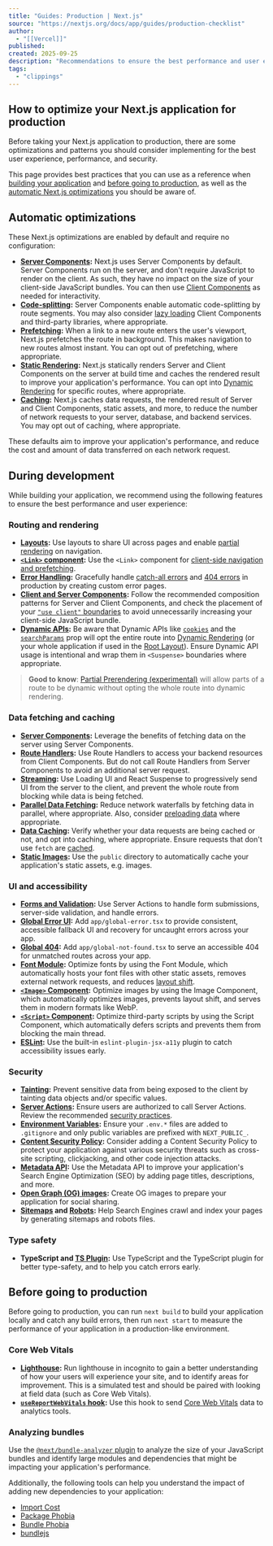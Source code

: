 ```yaml
---
title: "Guides: Production | Next.js"
source: "https://nextjs.org/docs/app/guides/production-checklist"
author:
  - "[[Vercel]]"
published:
created: 2025-09-25
description: "Recommendations to ensure the best performance and user experience before taking your Next.js application to production."
tags:
  - "clippings"
---
```

## How to optimize your Next.js application for production

Before taking your Next.js application to production, there are some optimizations and patterns you should consider implementing for the best user experience, performance, and security.

This page provides best practices that you can use as a reference when [building your application](https://nextjs.org/docs/app/guides/#during-development) and [before going to production](https://nextjs.org/docs/app/guides/#before-going-to-production), as well as the [automatic Next.js optimizations](https://nextjs.org/docs/app/guides/#automatic-optimizations) you should be aware of.

## Automatic optimizations

These Next.js optimizations are enabled by default and require no configuration:

- **[Server Components](https://nextjs.org/docs/app/getting-started/server-and-client-components):** Next.js uses Server Components by default. Server Components run on the server, and don't require JavaScript to render on the client. As such, they have no impact on the size of your client-side JavaScript bundles. You can then use [Client Components](https://nextjs.org/docs/app/getting-started/server-and-client-components) as needed for interactivity.
- **[Code-splitting](https://nextjs.org/docs/app/getting-started/linking-and-navigating#how-navigation-works):** Server Components enable automatic code-splitting by route segments. You may also consider [lazy loading](https://nextjs.org/docs/app/guides/lazy-loading) Client Components and third-party libraries, where appropriate.
- **[Prefetching](https://nextjs.org/docs/app/getting-started/linking-and-navigating#prefetching):** When a link to a new route enters the user's viewport, Next.js prefetches the route in background. This makes navigation to new routes almost instant. You can opt out of prefetching, where appropriate.
- **[Static Rendering](https://nextjs.org/docs/app/getting-started/partial-prerendering#static-rendering):** Next.js statically renders Server and Client Components on the server at build time and caches the rendered result to improve your application's performance. You can opt into [Dynamic Rendering](https://nextjs.org/docs/app/getting-started/partial-prerendering#dynamic-rendering) for specific routes, where appropriate.
- **[Caching](https://nextjs.org/docs/app/guides/caching):** Next.js caches data requests, the rendered result of Server and Client Components, static assets, and more, to reduce the number of network requests to your server, database, and backend services. You may opt out of caching, where appropriate.

These defaults aim to improve your application's performance, and reduce the cost and amount of data transferred on each network request.

## During development

While building your application, we recommend using the following features to ensure the best performance and user experience:

### Routing and rendering

- **[Layouts](https://nextjs.org/docs/app/api-reference/file-conventions/layout):** Use layouts to share UI across pages and enable [partial rendering](https://nextjs.org/docs/app/getting-started/linking-and-navigating#client-side-transitions) on navigation.
- **[`<Link>` component](https://nextjs.org/docs/app/api-reference/components/link):** Use the `<Link>` component for [client-side navigation and prefetching](https://nextjs.org/docs/app/getting-started/linking-and-navigating#how-navigation-works).
- **[Error Handling](https://nextjs.org/docs/app/getting-started/error-handling):** Gracefully handle [catch-all errors](https://nextjs.org/docs/app/getting-started/error-handling) and [404 errors](https://nextjs.org/docs/app/api-reference/file-conventions/not-found) in production by creating custom error pages.
- **[Client and Server Components](https://nextjs.org/docs/app/getting-started/server-and-client-components#examples):** Follow the recommended composition patterns for Server and Client Components, and check the placement of your [`"use client"` boundaries](https://nextjs.org/docs/app/getting-started/server-and-client-components#examples#moving-client-components-down-the-tree) to avoid unnecessarily increasing your client-side JavaScript bundle.
- **[Dynamic APIs](https://nextjs.org/docs/app/getting-started/partial-prerendering#dynamic-rendering):** Be aware that Dynamic APIs like [`cookies`](https://nextjs.org/docs/app/api-reference/functions/cookies) and the [`searchParams`](https://nextjs.org/docs/app/api-reference/file-conventions/page#searchparams-optional) prop will opt the entire route into [Dynamic Rendering](https://nextjs.org/docs/app/getting-started/partial-prerendering#dynamic-rendering) (or your whole application if used in the [Root Layout](https://nextjs.org/docs/app/api-reference/file-conventions/layout#root-layout)). Ensure Dynamic API usage is intentional and wrap them in `<Suspense>` boundaries where appropriate.

> **Good to know**: [Partial Prerendering (experimental)](https://nextjs.org/blog/next-14#partial-prerendering-preview) will allow parts of a route to be dynamic without opting the whole route into dynamic rendering.

### Data fetching and caching

- **[Server Components](https://nextjs.org/docs/app/getting-started/fetching-data):** Leverage the benefits of fetching data on the server using Server Components.
- **[Route Handlers](https://nextjs.org/docs/app/api-reference/file-conventions/route):** Use Route Handlers to access your backend resources from Client Components. But do not call Route Handlers from Server Components to avoid an additional server request.
- **[Streaming](https://nextjs.org/docs/app/api-reference/file-conventions/loading):** Use Loading UI and React Suspense to progressively send UI from the server to the client, and prevent the whole route from blocking while data is being fetched.
- **[Parallel Data Fetching](https://nextjs.org/docs/app/getting-started/fetching-data#parallel-data-fetching):** Reduce network waterfalls by fetching data in parallel, where appropriate. Also, consider [preloading data](https://nextjs.org/docs/app/getting-started/fetching-data#preloading-data) where appropriate.
- **[Data Caching](https://nextjs.org/docs/app/guides/caching#data-cache):** Verify whether your data requests are being cached or not, and opt into caching, where appropriate. Ensure requests that don't use `fetch` are [cached](https://nextjs.org/docs/app/api-reference/functions/unstable_cache).
- **[Static Images](https://nextjs.org/docs/app/api-reference/file-conventions/public-folder):** Use the `public` directory to automatically cache your application's static assets, e.g. images.

### UI and accessibility

- **[Forms and Validation](https://nextjs.org/docs/app/guides/forms):** Use Server Actions to handle form submissions, server-side validation, and handle errors.
- **[Global Error UI](https://nextjs.org/docs/app/api-reference/file-conventions/error#global-error):** Add `app/global-error.tsx` to provide consistent, accessible fallback UI and recovery for uncaught errors across your app.
- **[Global 404](https://nextjs.org/docs/app/api-reference/file-conventions/not-found#global-not-foundjs-experimental):** Add `app/global-not-found.tsx` to serve an accessible 404 for unmatched routes across your app.
- **[Font Module](https://nextjs.org/docs/app/api-reference/components/font):** Optimize fonts by using the Font Module, which automatically hosts your font files with other static assets, removes external network requests, and reduces [layout shift](https://web.dev/articles/cls).
- **[`<Image>` Component](https://nextjs.org/docs/app/api-reference/components/image):** Optimize images by using the Image Component, which automatically optimizes images, prevents layout shift, and serves them in modern formats like WebP.
- **[`<Script>` Component](https://nextjs.org/docs/app/guides/scripts):** Optimize third-party scripts by using the Script Component, which automatically defers scripts and prevents them from blocking the main thread.
- **[ESLint](https://nextjs.org/docs/architecture/accessibility#linting):** Use the built-in `eslint-plugin-jsx-a11y` plugin to catch accessibility issues early.

### Security

- **[Tainting](https://nextjs.org/docs/app/api-reference/config/next-config-js/taint):** Prevent sensitive data from being exposed to the client by tainting data objects and/or specific values.
- **[Server Actions](https://nextjs.org/docs/app/getting-started/updating-data):** Ensure users are authorized to call Server Actions. Review the recommended [security practices](https://nextjs.org/blog/security-nextjs-server-components-actions).
- **[Environment Variables](https://nextjs.org/docs/app/guides/environment-variables):** Ensure your `.env.*` files are added to `.gitignore` and only public variables are prefixed with `NEXT_PUBLIC_`.
- **[Content Security Policy](https://nextjs.org/docs/app/guides/content-security-policy):** Consider adding a Content Security Policy to protect your application against various security threats such as cross-site scripting, clickjacking, and other code injection attacks.
- **[Metadata API](https://nextjs.org/docs/app/getting-started/metadata-and-og-images):** Use the Metadata API to improve your application's Search Engine Optimization (SEO) by adding page titles, descriptions, and more.
- **[Open Graph (OG) images](https://nextjs.org/docs/app/api-reference/file-conventions/metadata/opengraph-image):** Create OG images to prepare your application for social sharing.
- **[Sitemaps](https://nextjs.org/docs/app/api-reference/functions/generate-sitemaps) and [Robots](https://nextjs.org/docs/app/api-reference/file-conventions/metadata/robots):** Help Search Engines crawl and index your pages by generating sitemaps and robots files.

### Type safety

- **TypeScript and [TS Plugin](https://nextjs.org/docs/app/api-reference/config/typescript):** Use TypeScript and the TypeScript plugin for better type-safety, and to help you catch errors early.

## Before going to production

Before going to production, you can run `next build` to build your application locally and catch any build errors, then run `next start` to measure the performance of your application in a production-like environment.

### Core Web Vitals

- **[Lighthouse](https://developers.google.com/web/tools/lighthouse):** Run lighthouse in incognito to gain a better understanding of how your users will experience your site, and to identify areas for improvement. This is a simulated test and should be paired with looking at field data (such as Core Web Vitals).
- **[`useReportWebVitals` hook](https://nextjs.org/docs/app/api-reference/functions/use-report-web-vitals):** Use this hook to send [Core Web Vitals](https://web.dev/articles/vitals) data to analytics tools.

### Analyzing bundles

Use the [`@next/bundle-analyzer` plugin](https://nextjs.org/docs/app/guides/package-bundling#analyzing-javascript-bundles) to analyze the size of your JavaScript bundles and identify large modules and dependencies that might be impacting your application's performance.

Additionally, the following tools can help you understand the impact of adding new dependencies to your application:

- [Import Cost](https://marketplace.visualstudio.com/items?itemName=wix.vscode-import-cost)
- [Package Phobia](https://packagephobia.com/)
- [Bundle Phobia](https://bundlephobia.com/)
- [bundlejs](https://bundlejs.com/)